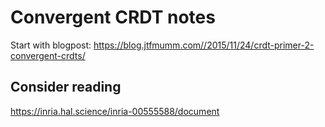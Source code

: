 # Convergent CRDT notes
Start with blogpost:  https://blog.jtfmumm.com//2015/11/24/crdt-primer-2-convergent-crdts/


## Consider reading
https://inria.hal.science/inria-00555588/document
